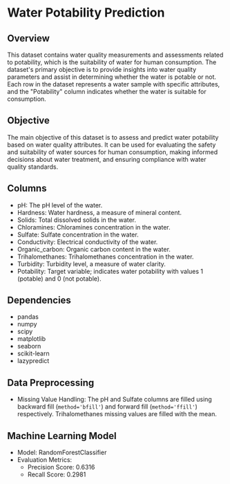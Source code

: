 # Water Potability Prediction

## Overview
This dataset contains water quality measurements and assessments related to potability, which is the suitability of water for human consumption. The dataset's primary objective is to provide insights into water quality parameters and assist in determining whether the water is potable or not. Each row in the dataset represents a water sample with specific attributes, and the "Potability" column indicates whether the water is suitable for consumption.

## Objective
The main objective of this dataset is to assess and predict water potability based on water quality attributes. It can be used for evaluating the safety and suitability of water sources for human consumption, making informed decisions about water treatment, and ensuring compliance with water quality standards.

## Columns
- pH: The pH level of the water.
- Hardness: Water hardness, a measure of mineral content.
- Solids: Total dissolved solids in the water.
- Chloramines: Chloramines concentration in the water.
- Sulfate: Sulfate concentration in the water.
- Conductivity: Electrical conductivity of the water.
- Organic_carbon: Organic carbon content in the water.
- Trihalomethanes: Trihalomethanes concentration in the water.
- Turbidity: Turbidity level, a measure of water clarity.
- Potability: Target variable; indicates water potability with values 1 (potable) and 0 (not potable).

## Dependencies
- pandas
- numpy
- scipy
- matplotlib
- seaborn
- scikit-learn
- lazypredict

## Data Preprocessing
- Missing Value Handling: The pH and Sulfate columns are filled using backward fill (`method='bfill'`) and forward fill (`method='ffill'`) respectively. Trihalomethanes missing values are filled with the mean.

## Machine Learning Model
- Model: RandomForestClassifier
- Evaluation Metrics:
  - Precision Score: 0.6316
  - Recall Score: 0.2981
